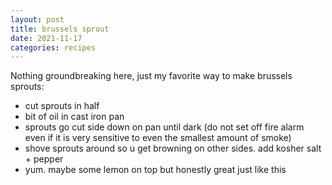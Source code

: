 ```yaml
---
layout: post
title: brussels sprout
date: 2021-11-17
categories: recipes
---
```


Nothing groundbreaking here, just my favorite way to make brussels sprouts:

- cut sprouts in half
- bit of oil in cast iron pan
- sprouts go cut side down on pan until dark (do not set off fire alarm even if it is very sensitive to even the smallest amount of smoke)
- shove sprouts around so u get browning on other sides. add kosher salt + pepper
- yum. maybe some lemon on top but honestly great just like this
